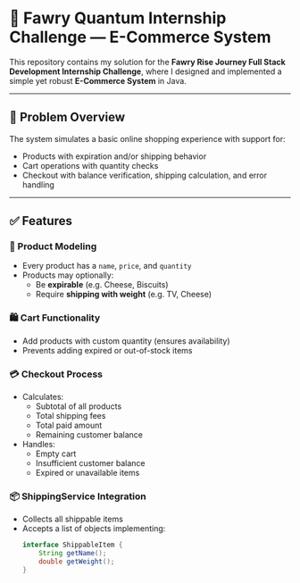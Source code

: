 # 🛒 Fawry Quantum Internship Challenge — E-Commerce System

This repository contains my solution for the **Fawry Rise Journey Full Stack Development Internship Challenge**, where I designed and implemented a simple yet robust **E-Commerce System** in Java.

---

## 📌 Problem Overview

The system simulates a basic online shopping experience with support for:
- Products with expiration and/or shipping behavior
- Cart operations with quantity checks
- Checkout with balance verification, shipping calculation, and error handling

---

## ✅ Features

### 🧾 Product Modeling
- Every product has a `name`, `price`, and `quantity`
- Products may optionally:
  - Be **expirable** (e.g. Cheese, Biscuits)
  - Require **shipping with weight** (e.g. TV, Cheese)

### 🛍 Cart Functionality
- Add products with custom quantity (ensures availability)
- Prevents adding expired or out-of-stock items

### 💳 Checkout Process
- Calculates:
  - Subtotal of all products
  - Total shipping fees
  - Total paid amount
  - Remaining customer balance
- Handles:
  - Empty cart
  - Insufficient customer balance
  - Expired or unavailable items

### 📦 ShippingService Integration
- Collects all shippable items
- Accepts a list of objects implementing:
  ```java
  interface ShippableItem {
      String getName();
      double getWeight();
  }
